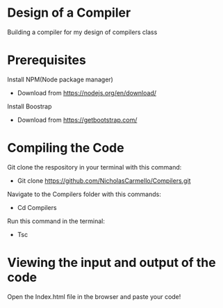 # Design of a Compiler
Building a compiler for my design of compilers class

# Prerequisites

Install NPM(Node package manager)

* Download from https://nodejs.org/en/download/

Install Boostrap

* Download from https://getbootstrap.com/

# Compiling the Code

Git clone the respository in your terminal with this command:

*  Git clone https://github.com/NicholasCarmello/Compilers.git

Navigate to the Compilers folder with this commands:

* Cd Compilers

Run this command in the terminal:

* Tsc

# Viewing the input and output of the code

Open the Index.html file in the browser and paste your code!






